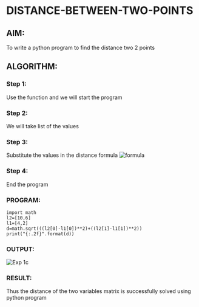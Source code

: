 # DISTANCE-BETWEEN-TWO-POINTS

## AIM:
To write a python program to find the distance two 2 points
## ALGORITHM:
### Step 1:
Use the function and we will start the program
### Step 2: 
We will take list of the values
### Step 3: 
Substitute the values in the distance formula  ![formula](/formula.JPG)
### Step 4: 
End the program

### PROGRAM:
```
import math
l2=[10,6]
l1=[4,2]
d=math.sqrt(((l2[0]-l1[0])**2)+((l2[1]-l1[1])**2))
print("{:.2f}".format(d))
```  
### OUTPUT:
![Exp 1c](https://github.com/Divya110205/DISTANCE-BETWEEN-TWO-POINTS/assets/119404855/11efa44f-9154-435c-820e-43f5220abd00)

### RESULT:
Thus the distance of the two variables matrix is successfully solved using python program
